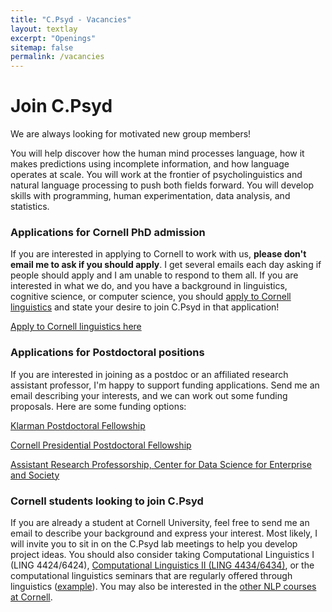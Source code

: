 ```yaml
---
title: "C.Psyd - Vacancies"
layout: textlay
excerpt: "Openings"
sitemap: false
permalink: /vacancies
---
```


# Join C.Psyd

We are always looking for motivated new group members!  

You will help discover how the human mind processes language, how it makes predictions using incomplete information, and how language operates at scale. You will work at the frontier of psycholinguistics and natural language processing to push both fields forward. You will develop skills with programming, human experimentation, data analysis, and statistics.  

### Applications for Cornell PhD admission
If you are interested in applying to Cornell to work with us, **please don't email me to ask if you should apply**. I get several emails each day asking if people should apply and I am unable to respond to them all. If you are interested in what we do, and you have a background in linguistics, cognitive science, or computer science, you should [apply to Cornell linguistics](https://linguistics.cornell.edu/graduate#admissions:) and state your desire to join C.Psyd in that application!  

[Apply to Cornell linguistics here](https://linguistics.cornell.edu/graduate#admissions:)  

### Applications for Postdoctoral positions

If you are interested in joining as a postdoc or an affiliated research assistant professor, I'm happy to support funding applications. Send me an email describing your interests, and we can work out some funding proposals. Here are some funding options:  

[Klarman Postdoctoral Fellowship](https://as.cornell.edu/research/klarman-fellowships)  

[Cornell Presidential Postdoctoral Fellowship](https://research.cornell.edu/content/fellowship-essentials)  

[Assistant Research Professorship, Center for Data Science for Enterprise and Society](https://datasciencecenter.cornell.edu/professorship-program/)  

### Cornell students looking to join C.Psyd
If you are already a student at Cornell University, feel free to send me an email to describe your background and express your interest. Most likely, I will invite you to sit in on the C.Psyd lab meetings to help you develop project ideas. You should also consider taking Computational Linguistics I (LING 4424/6424), [Computational Linguistics II (LING 4434/6434)](https://vansky.github.io/2020-cl2.html), or the computational linguistics seminars that are regularly offered through linguistics ([example](https://vansky.github.io/2021-compsem.html)). You may also be interested in the [other NLP courses at Cornell](https://nlp.cornell.edu/courses/).